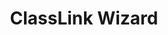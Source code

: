 ---
title: ClassLink Wizard
categories: projects
imagetitle: classlink-wizard-slideshow
img-preview: /assets/images/projects/classlink-wizard/classlink-wizard-slideshow/1.png
img-process: /assets/images/projects/classlink-wizard/process/1.png
research: ClassLink’s main application is OneClick, which essentially acts as a launch pad or dashboard for students, teachers, and administrators to quickly access their added applications by means of single-sign on.  I was tasked to redesign a start-up wizard to ease the process of onboarding new ClassLink users. I had to bear in mind that the design needs to be user-friendly to both children and adults.
process: The process took a couple of iterations before arriving at the final process. I initially used Figma to design the mock-ups, then moved to CodePen, and finally converting the project into an Angular 6 application. There are five steps--choosing a profile image, setting up password, enabling two-factor authentication, linking social accounts, and setting up other methods of signing on via QR code and facial recognition. The left side is a complete demarcation of the process. Therefore, the user can easily see the current progress of their profile setup.
---